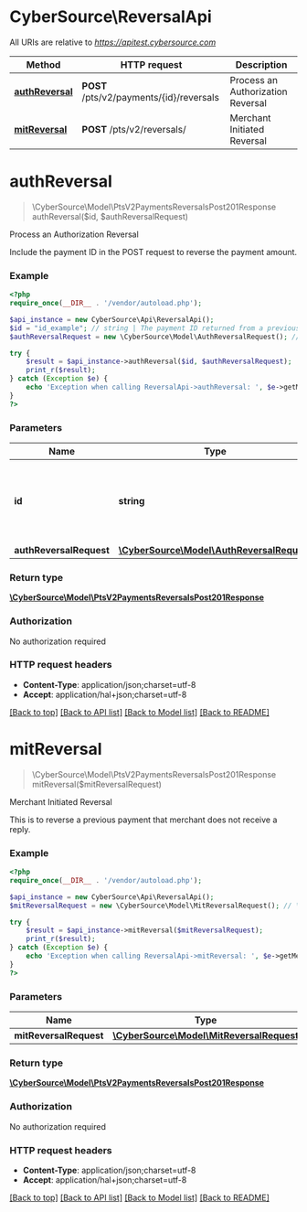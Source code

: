 # CyberSource\ReversalApi

All URIs are relative to *https://apitest.cybersource.com*

Method | HTTP request | Description
------------- | ------------- | -------------
[**authReversal**](ReversalApi.md#authReversal) | **POST** /pts/v2/payments/{id}/reversals | Process an Authorization Reversal
[**mitReversal**](ReversalApi.md#mitReversal) | **POST** /pts/v2/reversals/ | Merchant Initiated Reversal


# **authReversal**
> \CyberSource\Model\PtsV2PaymentsReversalsPost201Response authReversal($id, $authReversalRequest)

Process an Authorization Reversal

Include the payment ID in the POST request to reverse the payment amount.

### Example
```php
<?php
require_once(__DIR__ . '/vendor/autoload.php');

$api_instance = new CyberSource\Api\ReversalApi();
$id = "id_example"; // string | The payment ID returned from a previous payment request.
$authReversalRequest = new \CyberSource\Model\AuthReversalRequest(); // \CyberSource\Model\AuthReversalRequest | 

try {
    $result = $api_instance->authReversal($id, $authReversalRequest);
    print_r($result);
} catch (Exception $e) {
    echo 'Exception when calling ReversalApi->authReversal: ', $e->getMessage(), PHP_EOL;
}
?>
```

### Parameters

Name | Type | Description  | Notes
------------- | ------------- | ------------- | -------------
 **id** | **string**| The payment ID returned from a previous payment request. |
 **authReversalRequest** | [**\CyberSource\Model\AuthReversalRequest**](../Model/AuthReversalRequest.md)|  |

### Return type

[**\CyberSource\Model\PtsV2PaymentsReversalsPost201Response**](../Model/PtsV2PaymentsReversalsPost201Response.md)

### Authorization

No authorization required

### HTTP request headers

 - **Content-Type**: application/json;charset=utf-8
 - **Accept**: application/hal+json;charset=utf-8

[[Back to top]](#) [[Back to API list]](../../README.md#documentation-for-api-endpoints) [[Back to Model list]](../../README.md#documentation-for-models) [[Back to README]](../../README.md)

# **mitReversal**
> \CyberSource\Model\PtsV2PaymentsReversalsPost201Response mitReversal($mitReversalRequest)

Merchant Initiated Reversal

This is to reverse a previous payment that merchant does not receive a reply.

### Example
```php
<?php
require_once(__DIR__ . '/vendor/autoload.php');

$api_instance = new CyberSource\Api\ReversalApi();
$mitReversalRequest = new \CyberSource\Model\MitReversalRequest(); // \CyberSource\Model\MitReversalRequest | 

try {
    $result = $api_instance->mitReversal($mitReversalRequest);
    print_r($result);
} catch (Exception $e) {
    echo 'Exception when calling ReversalApi->mitReversal: ', $e->getMessage(), PHP_EOL;
}
?>
```

### Parameters

Name | Type | Description  | Notes
------------- | ------------- | ------------- | -------------
 **mitReversalRequest** | [**\CyberSource\Model\MitReversalRequest**](../Model/MitReversalRequest.md)|  |

### Return type

[**\CyberSource\Model\PtsV2PaymentsReversalsPost201Response**](../Model/PtsV2PaymentsReversalsPost201Response.md)

### Authorization

No authorization required

### HTTP request headers

 - **Content-Type**: application/json;charset=utf-8
 - **Accept**: application/hal+json;charset=utf-8

[[Back to top]](#) [[Back to API list]](../../README.md#documentation-for-api-endpoints) [[Back to Model list]](../../README.md#documentation-for-models) [[Back to README]](../../README.md)

